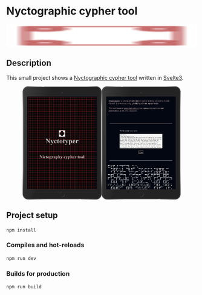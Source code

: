 # Nyctographic cypher tool 

<div style="display:flex; flex-direction:column;"><img src="https://github.com/FrederickRoman/nyctotyper/blob/main/public/favicon.png" alt="Nyctotyper logo" height="60"/>
</div>

## Description 

This small project shows a [Nyctographic cypher tool](https://en.wikipedia.org/wiki/Nyctography) written in [Svelte3](https://svelte.dev
).

<div style="display:flex; justify-content:center; align-items:center;">
  <img src="https://github.com/FrederickRoman/nyctotyper/blob/main/docs/mockups/hero_img_iPad.png" height="300" alt="Home mockup"/>
  <img src="https://github.com/FrederickRoman/nyctotyper/blob/main/docs/mockups/cypher_tool_iPad.png" height="300" alt="Cypher mockup"/>
</div>

## Project setup

```
npm install
```

### Compiles and hot-reloads

```
npm run dev
```

### Builds for production

```
npm run build
```
